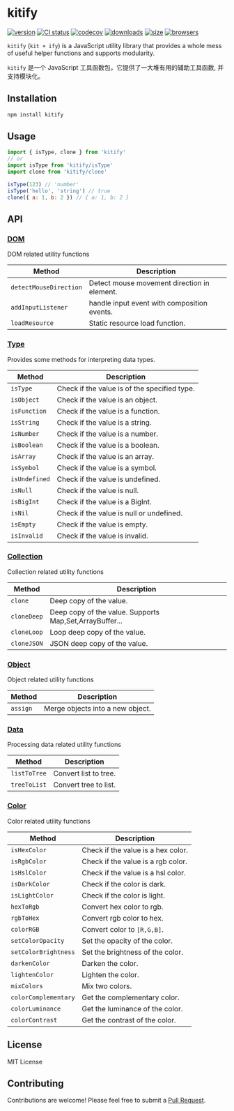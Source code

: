 # kitify

[![version][npm-image]][npm-url]
[![CI status][github-action-image]][github-action-url]
[![codecov][codecov-image]][codecov-url]
[![downloads][downloads-image]][npm-url]
[![size][bundlephobia-image]](https://bundlephobia.com/package/kitify)
[![browsers](https://img.shields.io/badge/Browser-IE11-brightgreen?style=flat-square)][github-url]

[github-url]: https://github.com/Marinerer/kitify
[npm-url]: https://www.npmjs.com/package/kitify
[npm-image]: https://img.shields.io/npm/v/kitify?style=flat-square
[github-action-image]: https://img.shields.io/github/actions/workflow/status/Marinerer/kitify/release.yml?style=flat-square
[github-action-url]: https://github.com/Marinerer/kitify/actions/workflows/release.yml
[codecov-image]: https://codecov.io/gh/Marinerer/kitify/graph/badge.svg?token=MILBKA1OO7
[codecov-url]: https://codecov.io/gh/Marinerer/kitify
[downloads-image]: https://img.shields.io/npm/dm/kitify?style=flat-square
[bundlephobia-image]: https://img.shields.io/bundlephobia/minzip/kitify?style=flat-square

`kitify` (`kit + ify`) is a JavaScript utility library that provides a whole mess of useful helper functions and supports modularity.

`kitify` 是一个 JavaScript 工具函数包，它提供了一大堆有用的辅助工具函数, 并支持模块化。

## Installation

```bash
npm install kitify
```

## Usage

```js
import { isType, clone } from 'kitify'
// or
import isType from 'kitify/isType'
import clone from 'kitify/clone'

isType(123) // 'number'
isType('hello', 'string') // true
clone({ a: 1, b: 2 }) // { a: 1, b: 2 }
```

## API

### [DOM](./docs/dom.md)

DOM related utility functions

| Method                 | Description                                 |
| ---------------------- | ------------------------------------------- |
| `detectMouseDirection` | Detect mouse movement direction in element. |
| `addInputListener`     | handle input event with composition events. |
| `loadResource`         | Static resource load function.              |

### [Type](./docs/type.md)

Provides some methods for interpreting data types.

| Method        | Description                                  |
| ------------- | -------------------------------------------- |
| `isType`      | Check if the value is of the specified type. |
| `isObject`    | Check if the value is an object.             |
| `isFunction`  | Check if the value is a function.            |
| `isString`    | Check if the value is a string.              |
| `isNumber`    | Check if the value is a number.              |
| `isBoolean`   | Check if the value is a boolean.             |
| `isArray`     | Check if the value is an array.              |
| `isSymbol`    | Check if the value is a symbol.              |
| `isUndefined` | Check if the value is undefined.             |
| `isNull`      | Check if the value is null.                  |
| `isBigInt`    | Check if the value is a BigInt.              |
| `isNil`       | Check if the value is null or undefined.     |
| `isEmpty`     | Check if the value is empty.                 |
| `isInvalid`   | Check if the value is invalid.               |

### [Collection](./docs/collection.md)

Collection related utility functions

| Method      | Description                                             |
| ----------- | ------------------------------------------------------- |
| `clone`     | Deep copy of the value.                                 |
| `cloneDeep` | Deep copy of the value. Supports Map,Set,ArrayBuffer... |
| `cloneLoop` | Loop deep copy of the value.                            |
| `cloneJSON` | JSON deep copy of the value.                            |

### [Object](./docs/object.md)

Object related utility functions

| Method   | Description                      |
| -------- | -------------------------------- |
| `assign` | Merge objects into a new object. |

### [Data](./docs/data.md)

Processing data related utility functions

| Method       | Description           |
| ------------ | --------------------- |
| `listToTree` | Convert list to tree. |
| `treeToList` | Convert tree to list. |

### [Color](./docs/color.md)

Color related utility functions

| Method               | Description                        |
| -------------------- | ---------------------------------- |
| `isHexColor`         | Check if the value is a hex color. |
| `isRgbColor`         | Check if the value is a rgb color. |
| `isHslColor`         | Check if the value is a hsl color. |
| `isDarkColor`        | Check if the color is dark.        |
| `isLightColor`       | Check if the color is light.       |
| `hexToRgb`           | Convert hex color to rgb.          |
| `rgbToHex`           | Convert rgb color to hex.          |
| `colorRGB`           | Convert color to `[R,G,B]`.        |
| `setColorOpacity`    | Set the opacity of the color.      |
| `setColorBrightness` | Set the brightness of the color.   |
| `darkenColor`        | Darken the color.                  |
| `lightenColor`       | Lighten the color.                 |
| `mixColors`          | Mix two colors.                    |
| `colorComplementary` | Get the complementary color.       |
| `colorLuminance`     | Get the luminance of the color.    |
| `colorContrast`      | Get the contrast of the color.     |

## License

MIT License

## Contributing

Contributions are welcome! Please feel free to submit a [Pull Request](https://github.com/Marinerer/kitify/pulls).
